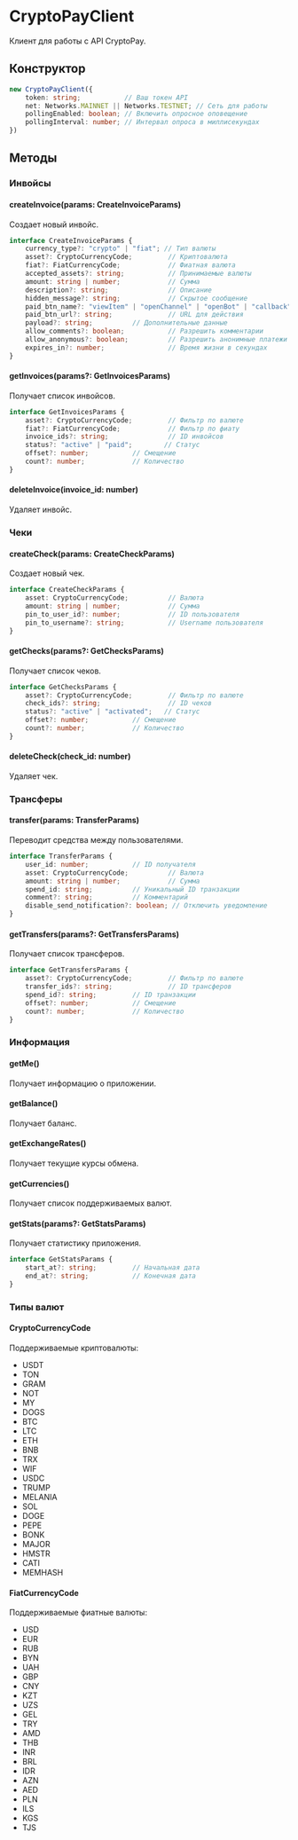 # CryptoPayClient

Клиент для работы с API CryptoPay.

## Конструктор

```typescript
new CryptoPayClient({
    token: string;           // Ваш токен API
    net: Networks.MAINNET || Networks.TESTNET; // Сеть для работы
    pollingEnabled: boolean; // Включить опросное оповещение
    pollingInterval: number; // Интервал опроса в миллисекундах
})
```

## Методы

### Инвойсы

#### createInvoice(params: CreateInvoiceParams)
Создает новый инвойс.
```typescript
interface CreateInvoiceParams {
    currency_type?: "crypto" | "fiat"; // Тип валюты
    asset?: CryptoCurrencyCode;         // Криптовалюта
    fiat?: FiatCurrencyCode;            // Фиатная валюта
    accepted_assets?: string;           // Принимаемые валюты
    amount: string | number;            // Сумма
    description?: string;               // Описание
    hidden_message?: string;            // Скрытое сообщение
    paid_btn_name?: "viewItem" | "openChannel" | "openBot" | "callback"; // Действие после оплаты
    paid_btn_url?: string;              // URL для действия
    payload?: string;          // Дополнительные данные
    allow_comments?: boolean;           // Разрешить комментарии
    allow_anonymous?: boolean;          // Разрешить анонимные платежи
    expires_in?: number;                // Время жизни в секундах
}
```

#### getInvoices(params?: GetInvoicesParams)
Получает список инвойсов.
```typescript
interface GetInvoicesParams {
    asset?: CryptoCurrencyCode;         // Фильтр по валюте
    fiat?: FiatCurrencyCode;            // Фильтр по фиату
    invoice_ids?: string;               // ID инвойсов
    status?: "active" | "paid";        // Статус
    offset?: number;           // Смещение
    count?: number;            // Количество
}
```

#### deleteInvoice(invoice_id: number)
Удаляет инвойс.

### Чеки

#### createCheck(params: CreateCheckParams)
Создает новый чек.
```typescript
interface CreateCheckParams {
    asset: CryptoCurrencyCode;          // Валюта
    amount: string | number;            // Сумма
    pin_to_user_id?: number;            // ID пользователя
    pin_to_username?: string;           // Username пользователя
}
```

#### getChecks(params?: GetChecksParams)
Получает список чеков.
```typescript
interface GetChecksParams {
    asset?: CryptoCurrencyCode;         // Фильтр по валюте
    check_ids?: string;                 // ID чеков
    status?: "active" | "activated";   // Статус
    offset?: number;           // Смещение
    count?: number;            // Количество
}
```

#### deleteCheck(check_id: number)
Удаляет чек.

### Трансферы

#### transfer(params: TransferParams)
Переводит средства между пользователями.
```typescript
interface TransferParams {
    user_id: number;           // ID получателя
    asset: CryptoCurrencyCode;          // Валюта
    amount: string | number;            // Сумма
    spend_id: string;          // Уникальный ID транзакции
    comment?: string;          // Комментарий
    disable_send_notification?: boolean; // Отключить уведомление
}
```

#### getTransfers(params?: GetTransfersParams)
Получает список трансферов.
```typescript
interface GetTransfersParams {
    asset?: CryptoCurrencyCode;         // Фильтр по валюте
    transfer_ids?: string;              // ID трансферов
    spend_id?: string;         // ID транзакции
    offset?: number;           // Смещение
    count?: number;            // Количество
}
```

### Информация

#### getMe()
Получает информацию о приложении.

#### getBalance()
Получает баланс.

#### getExchangeRates()
Получает текущие курсы обмена.

#### getCurrencies()
Получает список поддерживаемых валют.

#### getStats(params?: GetStatsParams)
Получает статистику приложения.
```typescript
interface GetStatsParams {
    start_at?: string;         // Начальная дата
    end_at?: string;           // Конечная дата
}
```

### Типы валют

#### CryptoCurrencyCode
Поддерживаемые криптовалюты:
- USDT
- TON
- GRAM
- NOT
- MY
- DOGS
- BTC
- LTC
- ETH
- BNB
- TRX
- WIF
- USDC
- TRUMP
- MELANIA
- SOL
- DOGE
- PEPE
- BONK
- MAJOR
- HMSTR
- CATI
- MEMHASH

#### FiatCurrencyCode
Поддерживаемые фиатные валюты:
- USD
- EUR
- RUB
- BYN
- UAH
- GBP
- CNY
- KZT
- UZS
- GEL
- TRY
- AMD
- THB
- INR
- BRL
- IDR
- AZN
- AED
- PLN
- ILS
- KGS
- TJS
